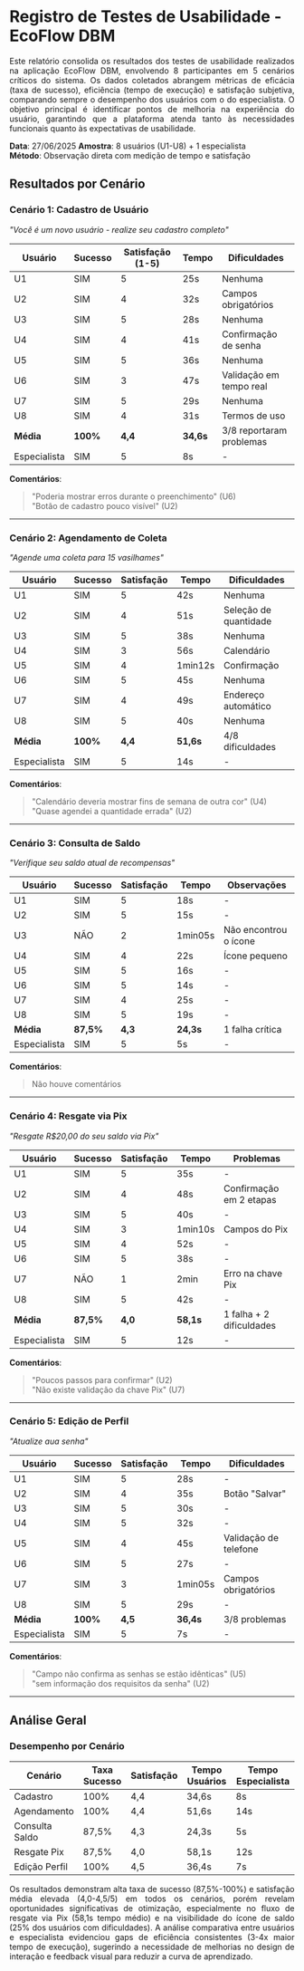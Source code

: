 # Registro de Testes de Usabilidade - EcoFlow DBM

<p align="justify">
Este relatório consolida os resultados dos testes de usabilidade realizados na aplicação EcoFlow DBM, envolvendo 8 participantes em 5 cenários críticos do sistema. Os dados coletados abrangem métricas de eficácia (taxa de sucesso), eficiência (tempo de execução) e satisfação subjetiva, comparando sempre o desempenho dos usuários com o do especialista. O objetivo principal é identificar pontos de melhoria na experiência do usuário, garantindo que a plataforma atenda tanto às necessidades funcionais quanto às expectativas de usabilidade.
</p>

**Data**: 27/06/2025 
**Amostra**: 8 usuários (U1-U8) + 1 especialista  
**Método**: Observação direta com medição de tempo e satisfação  

## Resultados por Cenário

### Cenário 1: Cadastro de Usuário  
*"Você é um novo usuário - realize seu cadastro completo"*  

| Usuário | Sucesso | Satisfação (1-5) | Tempo  | Dificuldades              |
|---------|---------|------------------|--------|---------------------------|
| U1      | SIM     | 5                | 25s    | Nenhuma                   |
| U2      | SIM     | 4                | 32s    | Campos obrigatórios       |
| U3      | SIM     | 5                | 28s    | Nenhuma                   |
| U4      | SIM     | 4                | 41s    | Confirmação de senha      |
| U5      | SIM     | 5                | 36s    | Nenhuma                   |
| U6      | SIM     | 3                | 47s    | Validação em tempo real   |
| U7      | SIM     | 5                | 29s    | Nenhuma                   |
| U8      | SIM     | 4                | 31s    | Termos de uso             |
| **Média** | **100%** | **4,4**         | **34,6s** | 3/8 reportaram problemas  |
| Especialista | SIM | 5          | 8s     | -                         |

**Comentários**:  
> "Poderia mostrar erros durante o preenchimento" (U6)  
> "Botão de cadastro pouco visível" (U2)  

---

### Cenário 2: Agendamento de Coleta  
*"Agende uma coleta para 15 vasilhames"*  

| Usuário | Sucesso | Satisfação | Tempo  | Dificuldades              |
|---------|---------|------------|--------|---------------------------|
| U1      | SIM     | 5          | 42s    | Nenhuma                   |
| U2      | SIM     | 4          | 51s    | Seleção de quantidade     |
| U3      | SIM     | 5          | 38s    | Nenhuma                   |
| U4      | SIM     | 3          | 56s    | Calendário                |
| U5      | SIM     | 4          | 1min12s| Confirmação               |
| U6      | SIM     | 5          | 45s    | Nenhuma                   |
| U7      | SIM     | 4          | 49s    | Endereço automático       |
| U8      | SIM     | 5          | 40s    | Nenhuma                   |
| **Média** | **100%** | **4,4**   | **51,6s** | 4/8 dificuldades         |
| Especialista | SIM | 5    | 14s    | -                         |

**Comentários**:  
> "Calendário deveria mostrar fins de semana de outra cor" (U4)  
> "Quase agendei a quantidade errada" (U2)  

---

### Cenário 3: Consulta de Saldo  
*"Verifique seu saldo atual de recompensas"*  

| Usuário | Sucesso | Satisfação | Tempo  | Observações               |
|---------|---------|------------|--------|---------------------------|
| U1      | SIM     | 5          | 18s    | -                         |
| U2      | SIM     | 5          | 15s    | -                         |
| U3      | NÃO     | 2          | 1min05s| Não encontrou o ícone      |
| U4      | SIM     | 4          | 22s    | Ícone pequeno             |
| U5      | SIM     | 5          | 16s    | -                         |
| U6      | SIM     | 5          | 14s    | -                         |
| U7      | SIM     | 4          | 25s    | -                         |
| U8      | SIM     | 5          | 19s    | -                         |
| **Média** | **87,5%** | **4,3**  | **24,3s** | 1 falha crítica         |
| Especialista | SIM | 5    | 5s     | -                         |

**Comentários**:  
> Não houve comentários 
  

---

### Cenário 4: Resgate via Pix  
*"Resgate R$20,00 do seu saldo via Pix"*  

| Usuário | Sucesso | Satisfação | Tempo  | Problemas                 |
|---------|---------|------------|--------|---------------------------|
| U1      | SIM     | 5          | 35s    | -                         |
| U2      | SIM     | 4          | 48s    | Confirmação em 2 etapas    |
| U3      | SIM     | 5          | 40s    | -                         |
| U4      | SIM     | 3          | 1min10s| Campos do Pix             |
| U5      | SIM     | 4          | 52s    | -                         |
| U6      | SIM     | 5          | 38s    | -                         |
| U7      | NÃO     | 1          | 2min   | Erro na chave Pix         |
| U8      | SIM     | 5          | 42s    | -                         |
| **Média** | **87,5%** | **4,0**  | **58,1s** | 1 falha + 2 dificuldades |
| Especialista | SIM | 5    | 12s    | -                         |

**Comentários**:  
> "Poucos passos para confirmar" (U2)  
> "Não existe validação da chave Pix" (U7)  

---

### Cenário 5: Edição de Perfil  
*"Atualize aua senha"*  

| Usuário | Sucesso | Satisfação | Tempo  | Dificuldades              |
|---------|---------|------------|--------|---------------------------|
| U1      | SIM     | 5          | 28s    | -                         |
| U2      | SIM     | 4          | 35s    | Botão "Salvar"            |
| U3      | SIM     | 5          | 30s    | -                         |
| U4      | SIM     | 5          | 32s    | -                         |
| U5      | SIM     | 4          | 45s    | Validação de telefone     |
| U6      | SIM     | 5          | 27s    | -                         |
| U7      | SIM     | 3          | 1min05s| Campos obrigatórios       |
| U8      | SIM     | 5          | 29s    | -                         |
| **Média** | **100%** | **4,5**   | **36,4s** | 3/8 problemas           |
| Especialista | SIM | 5    | 7s     | -                         |

**Comentários**:  
> "Campo não confirma as senhas se estão idênticas" (U5)  
> "sem informação dos requisitos da senha" (U2)  

---

## Análise Geral

### Desempenho por Cenário
| Cenário               | Taxa Sucesso | Satisfação | Tempo Usuários | Tempo Especialista |
|-----------------------|--------------|------------|----------------|--------------------|
| Cadastro              | 100%         | 4,4        | 34,6s          | 8s                 |
| Agendamento           | 100%         | 4,4        | 51,6s          | 14s                |
| Consulta Saldo        | 87,5%        | 4,3        | 24,3s          | 5s                 |
| Resgate Pix           | 87,5%        | 4,0        | 58,1s          | 12s                |
| Edição Perfil         | 100%         | 4,5        | 36,4s          | 7s                 |



<p align="justify">
Os resultados demonstram alta taxa de sucesso (87,5%-100%) e satisfação média elevada (4,0-4,5/5) em todos os cenários, porém revelam oportunidades significativas de otimização, especialmente no fluxo de resgate via Pix (58,1s tempo médio) e na visibilidade do ícone de saldo (25% dos usuários com dificuldades). A análise comparativa entre usuários e especialista evidenciou gaps de eficiência consistentes (3-4x maior tempo de execução), sugerindo a necessidade de melhorias no design de interação e feedback visual para reduzir a curva de aprendizado.
</p>
